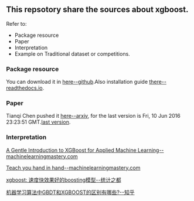 ## This repsotory share the sources about xgboost.
Refer to:
- Package resource
- Paper
- Interpretation
- Example on Traditional dataset or competitions.


### Package resource
You can download it in [here--github](https://github.com/dmlc/xgboost).Also installation guide [there--readthedocs.io](https://xgboost.readthedocs.io/en/latest/build.html).

### Paper
Tianqi Chen pushed it [here--arxiv](https://arxiv.org/abs/1603.02754), for the last version is  Fri, 10 Jun 2016 23:23:51 GMT.[last version](https://arxiv.org/pdf/1603.02754.pdf).

### Interpretation
[A Gentle Introduction to XGBoost for Applied Machine Learning--machinelearningmastery.com](http://machinelearningmastery.com/gentle-introduction-xgboost-applied-machine-learning/)

[Teach you hand in hand--machinelearningmastery.com](http://machinelearningmastery.com/category/xgboost/)

[xgboost: 速度快效果好的boosting模型--统计之都](https://cos.name/2015/03/xgboost/)

[机器学习算法中GBDT和XGBOOST的区别有哪些?--知乎](https://www.zhihu.com/question/41354392)
